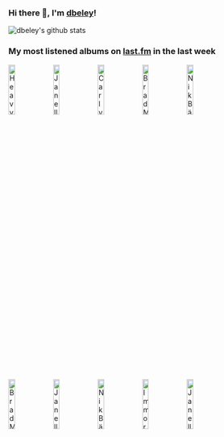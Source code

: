 ### Hi there 👋, I'm [dbeley](https://dbeley.ovh/en)!

![dbeley's github stats](https://github-readme-stats.vercel.app/api?username=dbeley)

### My most listened albums on [last.fm](https://www.last.fm/user/d_beley) in the last week

[<img src='https://lastfm.freetls.fastly.net/i/u/300x300/088ea4e5af065cf58f87a8681f9ab4ef.jpg' width='16%' height='16%' alt='Heavy Vegetable - Frisbie'>](https://www.last.fm/music/heavy%2bvegetable/frisbie)&nbsp;
[<img src='https://lastfm.freetls.fastly.net/i/u/300x300/bbd80b8f9d5ee09c16f1063e27f00699.png' width='16%' height='16%' alt='Janelle Monáe - The Electric Lady'>](https://www.last.fm/music/janelle%2bmon%25c3%25a1e/the%2belectric%2blady)&nbsp;
[<img src='https://lastfm.freetls.fastly.net/i/u/300x300/1368322c865c574925ee1dc0dd2513b6.png' width='16%' height='16%' alt='Carly Rae Jepsen - Dedicated Side B'>](https://www.last.fm/music/carly%2brae%2bjepsen/dedicated%2bside%2bb)&nbsp;
[<img src='https://lastfm.freetls.fastly.net/i/u/300x300/ebc5bb1dc16b48289a488911d143a12c.jpg' width='16%' height='16%' alt='Brad Mehldau Trio - The Art of the Trio, Volume 3: Songs'>](https://www.last.fm/music/brad%2bmehldau%2btrio/the%2bart%2bof%2bthe%2btrio%252c%2bvolume%2b3%253a%2bsongs)&nbsp;
[<img src='https://lastfm.freetls.fastly.net/i/u/300x300/58faebe1c12ea9bc484dc2ee67fd4818.jpg' width='16%' height='16%' alt='Nik Bärtschs Mobile - Continuum'>](https://www.last.fm/music/nik%2bb%25c3%25a4rtsch%2527s%2bmobile/continuum)&nbsp;
<br>
[<img src='https://lastfm.freetls.fastly.net/i/u/300x300/d772228ce7f5496e9796fc31c3f2cee1.jpg' width='16%' height='16%' alt='Brad Mehldau - The Art of the Trio, Volume 1'>](https://www.last.fm/music/brad%2bmehldau/the%2bart%2bof%2bthe%2btrio%252c%2bvolume%2b1)&nbsp;
[<img src='https://lastfm.freetls.fastly.net/i/u/300x300/ef0fe5aeae8a4e1ccdfc7c9b1b2d9314.png' width='16%' height='16%' alt='Janelle Monáe - The ArchAndroid'>](https://www.last.fm/music/janelle%2bmon%25c3%25a1e/the%2barchandroid)&nbsp;
[<img src='https://lastfm.freetls.fastly.net/i/u/300x300/250c06b622af486682ec878b2d127d6a.png' width='16%' height='16%' alt='Nik Bärtschs Ronin - Randori'>](https://www.last.fm/music/nik%2bb%25c3%25a4rtsch%2527s%2bronin/randori)&nbsp;
[<img src='https://lastfm.freetls.fastly.net/i/u/300x300/963a77696c8e4db6aa18a3be3456d0b3.png' width='16%' height='16%' alt='Immortal - Sons of Northern Darkness'>](https://www.last.fm/music/immortal/sons%2bof%2bnorthern%2bdarkness)&nbsp;
[<img src='https://lastfm.freetls.fastly.net/i/u/300x300/db43966f13f54e45920f5755af61cb81.png' width='16%' height='16%' alt='Janelle Monáe - Metropolis: The Chase Suite'>](https://www.last.fm/music/janelle%2bmon%25c3%25a1e/metropolis%253a%2bthe%2bchase%2bsuite)&nbsp;
<br>
